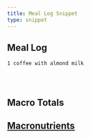 ```yaml
---
title: Meal Log Snippet
type: snippet 
---
```

## Meal Log
```meal: breakfast
1 coffee with almond milk

```
```meal: lunch

```
```meal: snack

```
```meal: dinner

```
## Macro Totals

## [Macronutrients](noteplan://x-callback-url/runPlugin?pluginID=dwertheimer.FoodLog&command=Calculate%20Macronutrients%20for%20food%20log)
